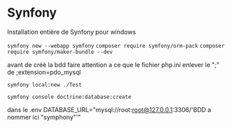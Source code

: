# Synfony

Installation entière de Synfony pour windows

```symfony new --webapp symfony```
```composer require symfony/orm-pack```
```composer require symfony/maker-bundle --dev```

avant de créé la bdd faire attention a ce que le fichier php.ini
enlever le ";" de ;extension=pdo_mysql

```symfony local:new ./Test```

```symfony console doctrine:database:create```

dans le .env
DATABASE_URL="mysql://root:root@127.0.0.1:3306/'BDD a nommer ici "symphony"'"



